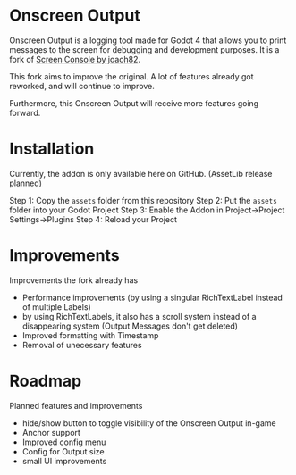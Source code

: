 # Onscreen Output
Onscreen Output is a logging tool made for Godot 4 that allows you to print messages to the screen for debugging and development purposes.
It is a fork of [Screen Console by joaoh82](https://github.com/joaoh82/screen_console).

This fork aims to improve the original. A lot of features already got reworked, and will
continue to improve.

Furthermore, this Onscreen Output will receive more features going forward.

# Installation
Currently, the addon is only available here on GitHub. (AssetLib release planned)

Step 1: Copy the `assets` folder from this repository
Step 2: Put the `assets` folder into your Godot Project
Step 3: Enable the Addon in Project->Project Settings->Plugins
Step 4: Reload your Project

# Improvements
Improvements the fork already has

- Performance improvements (by using a singular RichTextLabel instead of multiple Labels)
- by using RichTextLabels, it also has a scroll system instead of a disappearing system
  (Output Messages don't get deleted)
- Improved formatting with Timestamp
- Removal of unecessary features

# Roadmap
Planned features and improvements

- hide/show button to toggle visibility of the Onscreen Output in-game
- Anchor support
- Improved config menu
- Config for Output size
- small UI improvements
